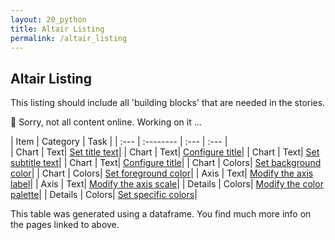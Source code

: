 ```yaml
---
layout: 20_python
title: Altair Listing
permalink: /altair_listing
---
```


## Altair Listing

This listing should include all 'building blocks' that are needed in the stories.

:construction: Sorry, not all content online. Working on it ... 

|  Item |  Category |  Task |
| :---            |    :--------   |  :--- |  :--- |  
| Chart | Text| [Set title text](altair_chart#set-title-text)| 
| Chart | Text| [Configure title](altair_chart#configure-title)| 
| Chart | Text| [Set subtitle text](altair_chart#set-subtitle-text)| 
| Chart | Text| [Configure title](altair_chart#configure-title)| 
| Chart | Colors| [Set background color](altair_chart#set-background-color)| 
| Chart | Colors| [Set foreground color](altair_chart#set-foreground-color)| 
| Axis | Text| [Modify the axis label](altair_axis#modify-the-axis-label)| 
| Axis | Text| [Modify the axis scale](altair_axis#modify-the-axis-scale)| 
| Details | Colors| [Modify the color palette](altair_details#modify-the-color-palette)| 
| Details | Colors| [Set specific colors](altair_details#set-specific-colors)| 

This table was generated using a dataframe. You find much more info on the pages linked to above.